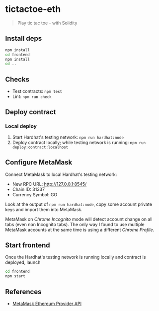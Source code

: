 # tictactoe-eth

> Play tic tac toe - with Solidity

## Install deps

```sh
npm install
cd frontend
npm install
cd ..
```

## Checks

- Test contracts: `npm test`
- Lint: `npm run check`

## Deploy contract

### Local deploy

1. Start Hardhat's testing network: `npm run hardhat:node`
2. Deploy contract locally; while testing network is running: `npm run deploy:contract:localhost`

## Configure MetaMask

Connect MetaMask to local Hardhat's testing network:

* New RPC URL: http://127.0.0.1:8545/
* Chain ID: 31337
* Currency Symbol: GO

Look at the output of `npm run hardhat:node`, copy some account private keys and import them into MetaMask.

MetaMask on *Chrome Incognito* mode will detect account change on all tabs (even non Incognito tabs).
The only way I found to use multiple MetaMask accounts at the same time is using a different *Chrome Profile*.

## Start frontend

Once the Hardhat's testing network is running locally and contract is deployed, launch

```sh
cd frontend
npm start
```

## References

- [MetaMask Ethereum Provider API](https://docs.metamask.io/guide/ethereum-provider.html)
